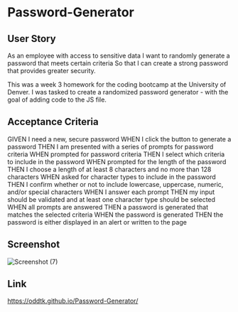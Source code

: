 # Password-Generator

## User Story
As an employee with access to sensitive data
I want to randomly generate a password that meets certain criteria
So that I can create a strong password that provides greater security.

This was a week 3 homework for the coding bootcamp at the University of Denver.
I was tasked to create a randomized password generator - with the goal of adding code to the JS file.

## Acceptance Criteria
GIVEN I need a new, secure password
WHEN I click the button to generate a password
THEN I am presented with a series of prompts for password criteria
WHEN prompted for password criteria
THEN I select which criteria to include in the password
WHEN prompted for the length of the password
THEN I choose a length of at least 8 characters and no more than 128 characters
WHEN asked for character types to include in the password
THEN I confirm whether or not to include lowercase, uppercase, numeric, and/or special characters
WHEN I answer each prompt
THEN my input should be validated and at least one character type should be selected
WHEN all prompts are answered
THEN a password is generated that matches the selected criteria
WHEN the password is generated
THEN the password is either displayed in an alert or written to the page

## Screenshot
![Screenshot (7)](https://user-images.githubusercontent.com/90938940/140551566-88af6e69-3885-4e71-b06e-e83e82356dc7.png)

## Link
https://oddtk.github.io/Password-Generator/
